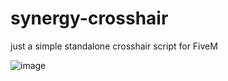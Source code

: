 # synergy-crosshair
just a simple standalone crosshair script for FiveM

![image](https://user-images.githubusercontent.com/110323146/204205759-01d1653e-5b5f-4f6e-af3f-84bbf50d6982.png)

